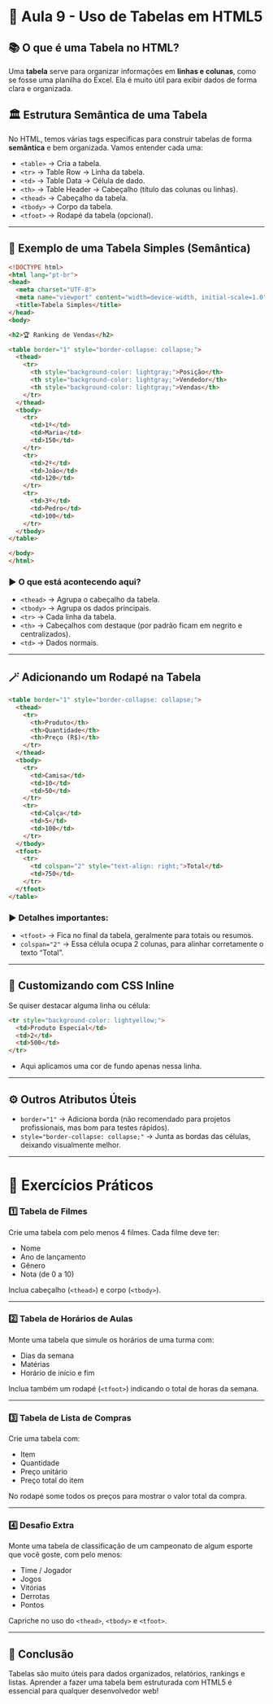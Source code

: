 # 🧾 Aula 9 - Uso de Tabelas em HTML5

## 📚 **O que é uma Tabela no HTML?**

Uma **tabela** serve para organizar informações em **linhas e colunas**, como se fosse uma planilha do Excel. Ela é muito útil para exibir dados de forma clara e organizada.

## 🏛️ **Estrutura Semântica de uma Tabela**

No HTML, temos várias tags específicas para construir tabelas de forma **semântica** e bem organizada. Vamos entender cada uma:

* `<table>` → Cria a tabela.
* `<tr>` → Table Row → Linha da tabela.
* `<td>` → Table Data → Célula de dado.
* `<th>` → Table Header → Cabeçalho (título das colunas ou linhas).
* `<thead>` → Cabeçalho da tabela.
* `<tbody>` → Corpo da tabela.
* `<tfoot>` → Rodapé da tabela (opcional).

---

## 🔧 **Exemplo de uma Tabela Simples (Semântica)**

```html
<!DOCTYPE html>
<html lang="pt-br">
<head>
  <meta charset="UTF-8">
  <meta name="viewport" content="width=device-width, initial-scale=1.0">
  <title>Tabela Simples</title>
</head>
<body>

<h2>🏆 Ranking de Vendas</h2>

<table border="1" style="border-collapse: collapse;">
  <thead>
    <tr>
      <th style="background-color: lightgray;">Posição</th>
      <th style="background-color: lightgray;">Vendedor</th>
      <th style="background-color: lightgray;">Vendas</th>
    </tr>
  </thead>
  <tbody>
    <tr>
      <td>1º</td>
      <td>Maria</td>
      <td>150</td>
    </tr>
    <tr>
      <td>2º</td>
      <td>João</td>
      <td>120</td>
    </tr>
    <tr>
      <td>3º</td>
      <td>Pedro</td>
      <td>100</td>
    </tr>
  </tbody>
</table>

</body>
</html>
```

### ▶️ **O que está acontecendo aqui?**

* `<thead>` → Agrupa o cabeçalho da tabela.
* `<tbody>` → Agrupa os dados principais.
* `<tr>` → Cada linha da tabela.
* `<th>` → Cabeçalhos com destaque (por padrão ficam em negrito e centralizados).
* `<td>` → Dados normais.

---

## 🪄 **Adicionando um Rodapé na Tabela**

```html
<table border="1" style="border-collapse: collapse;">
  <thead>
    <tr>
      <th>Produto</th>
      <th>Quantidade</th>
      <th>Preço (R$)</th>
    </tr>
  </thead>
  <tbody>
    <tr>
      <td>Camisa</td>
      <td>10</td>
      <td>50</td>
    </tr>
    <tr>
      <td>Calça</td>
      <td>5</td>
      <td>100</td>
    </tr>
  </tbody>
  <tfoot>
    <tr>
      <td colspan="2" style="text-align: right;">Total</td>
      <td>750</td>
    </tr>
  </tfoot>
</table>
```

### ▶️ **Detalhes importantes:**

* `<tfoot>` → Fica no final da tabela, geralmente para totais ou resumos.
* `colspan="2"` → Essa célula ocupa 2 colunas, para alinhar corretamente o texto “Total”.

---

## 🎨 **Customizando com CSS Inline**

Se quiser destacar alguma linha ou célula:

```html
<tr style="background-color: lightyellow;">
  <td>Produto Especial</td>
  <td>2</td>
  <td>500</td>
</tr>
```

* Aqui aplicamos uma cor de fundo apenas nessa linha.

---

## ⚙️ **Outros Atributos Úteis**

* `border="1"` → Adiciona borda (não recomendado para projetos profissionais, mas bom para testes rápidos).
* `style="border-collapse: collapse;"` → Junta as bordas das células, deixando visualmente melhor.

---

# 🧠 **Exercícios Práticos**

### 1️⃣ **Tabela de Filmes**

Crie uma tabela com pelo menos 4 filmes. Cada filme deve ter:

* Nome
* Ano de lançamento
* Gênero
* Nota (de 0 a 10)

Inclua cabeçalho (`<thead>`) e corpo (`<tbody>`).

---

### 2️⃣ **Tabela de Horários de Aulas**

Monte uma tabela que simule os horários de uma turma com:

* Dias da semana
* Matérias
* Horário de início e fim

Inclua também um rodapé (`<tfoot>`) indicando o total de horas da semana.

---

### 3️⃣ **Tabela de Lista de Compras**

Crie uma tabela com:

* Item
* Quantidade
* Preço unitário
* Preço total do item

No rodapé some todos os preços para mostrar o valor total da compra.

---

### 4️⃣ **Desafio Extra**

Monte uma tabela de classificação de um campeonato de algum esporte que você goste, com pelo menos:

* Time / Jogador
* Jogos
* Vitórias
* Derrotas
* Pontos

Capriche no uso do `<thead>`, `<tbody>` e `<tfoot>`.

---

## 🚀 **Conclusão**

Tabelas são muito úteis para dados organizados, relatórios, rankings e listas. Aprender a fazer uma tabela bem estruturada com HTML5 é essencial para qualquer desenvolvedor web!
